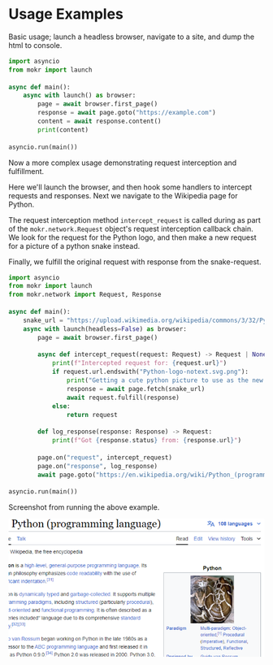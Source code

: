 # Usage Examples

Basic usage; launch a headless browser, navigate to a site, and dump the html to console.
```python
import asyncio
from mokr import launch

async def main():
    async with launch() as browser:
        page = await browser.first_page()
        response = await page.goto("https://example.com")
        content = await response.content()
        print(content)
    
asyncio.run(main())
```

Now a more complex usage demonstrating request interception and fulfillment.

Here we'll launch the browser, and then hook some handlers to intercept requests and responses.
Next we navigate to the Wikipedia page for Python.

The request interception method `intercept_request` is called during as part of
the `mokr.network.Request` object's request interception callback chain.
We look for the request for the Python logo, and then make a new request for a picture of a python
snake instead.

Finally, we fulfill the original request with response from the snake-request.

```python
import asyncio
from mokr import launch
from mokr.network import Request, Response

async def main():
    snake_url = "https://upload.wikimedia.org/wikipedia/commons/3/32/Python_molurus_molurus_2.jpg"
    async with launch(headless=False) as browser:
        page = await browser.first_page()

        async def intercept_request(request: Request) -> Request | None:
            print(f"Intercepted request for: {request.url}")
            if request.url.endswith("Python-logo-notext.svg.png"):
                print("Getting a cute python picture to use as the new logo...")
                response = await page.fetch(snake_url)
                await request.fulfill(response)
            else:
                return request

        def log_response(response: Response) -> Request:
            print(f"Got {response.status} from: {response.url}")
        
        page.on("request", intercept_request)
        page.on("response", log_response)
        await page.goto("https://en.wikipedia.org/wiki/Python_(programming_language)")

asyncio.run(main())
```

Screenshot from running the above example.

![Screenshot from running the above example.](../images/usage-request-interception-example.png)